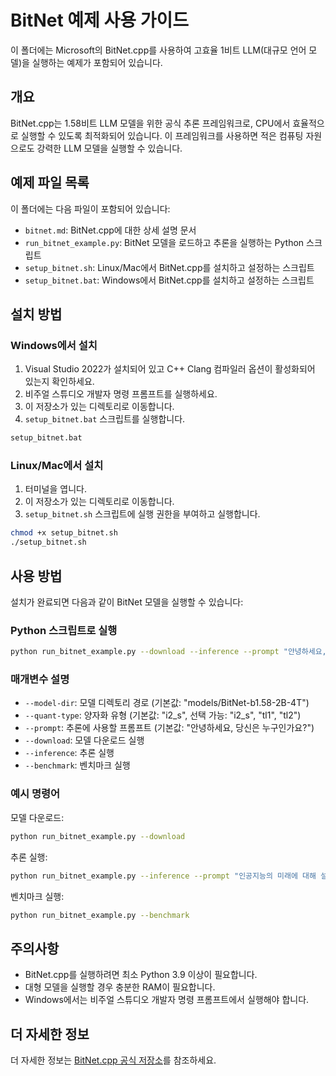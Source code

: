 # BitNet 예제 사용 가이드

이 폴더에는 Microsoft의 BitNet.cpp를 사용하여 고효율 1비트 LLM(대규모 언어 모델)을 실행하는 예제가 포함되어 있습니다.

## 개요

BitNet.cpp는 1.58비트 LLM 모델을 위한 공식 추론 프레임워크로, CPU에서 효율적으로 실행할 수 있도록 최적화되어 있습니다. 이 프레임워크를 사용하면 적은 컴퓨팅 자원으로도 강력한 LLM 모델을 실행할 수 있습니다.

## 예제 파일 목록

이 폴더에는 다음 파일이 포함되어 있습니다:

- `bitnet.md`: BitNet.cpp에 대한 상세 설명 문서
- `run_bitnet_example.py`: BitNet 모델을 로드하고 추론을 실행하는 Python 스크립트
- `setup_bitnet.sh`: Linux/Mac에서 BitNet.cpp를 설치하고 설정하는 스크립트
- `setup_bitnet.bat`: Windows에서 BitNet.cpp를 설치하고 설정하는 스크립트

## 설치 방법

### Windows에서 설치

1. Visual Studio 2022가 설치되어 있고 C++ Clang 컴파일러 옵션이 활성화되어 있는지 확인하세요.
2. 비주얼 스튜디오 개발자 명령 프롬프트를 실행하세요.
3. 이 저장소가 있는 디렉토리로 이동합니다.
4. `setup_bitnet.bat` 스크립트를 실행합니다.

```cmd
setup_bitnet.bat
```

### Linux/Mac에서 설치

1. 터미널을 엽니다.
2. 이 저장소가 있는 디렉토리로 이동합니다.
3. `setup_bitnet.sh` 스크립트에 실행 권한을 부여하고 실행합니다.

```bash
chmod +x setup_bitnet.sh
./setup_bitnet.sh
```

## 사용 방법

설치가 완료되면 다음과 같이 BitNet 모델을 실행할 수 있습니다:

### Python 스크립트로 실행

```bash
python run_bitnet_example.py --download --inference --prompt "안녕하세요, 당신은 누구인가요?"
```

### 매개변수 설명

- `--model-dir`: 모델 디렉토리 경로 (기본값: "models/BitNet-b1.58-2B-4T")
- `--quant-type`: 양자화 유형 (기본값: "i2_s", 선택 가능: "i2_s", "tl1", "tl2")
- `--prompt`: 추론에 사용할 프롬프트 (기본값: "안녕하세요, 당신은 누구인가요?")
- `--download`: 모델 다운로드 실행
- `--inference`: 추론 실행
- `--benchmark`: 벤치마크 실행

### 예시 명령어

모델 다운로드:
```bash
python run_bitnet_example.py --download
```

추론 실행:
```bash
python run_bitnet_example.py --inference --prompt "인공지능의 미래에 대해 설명해주세요."
```

벤치마크 실행:
```bash
python run_bitnet_example.py --benchmark
```

## 주의사항

- BitNet.cpp를 실행하려면 최소 Python 3.9 이상이 필요합니다.
- 대형 모델을 실행할 경우 충분한 RAM이 필요합니다.
- Windows에서는 비주얼 스튜디오 개발자 명령 프롬프트에서 실행해야 합니다.

## 더 자세한 정보

더 자세한 정보는 [BitNet.cpp 공식 저장소](https://github.com/microsoft/BitNet)를 참조하세요. 